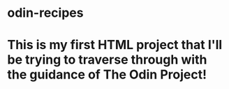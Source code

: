 # odin-recipes
# This is my first HTML project that I'll be trying to traverse through with the guidance of The Odin Project!